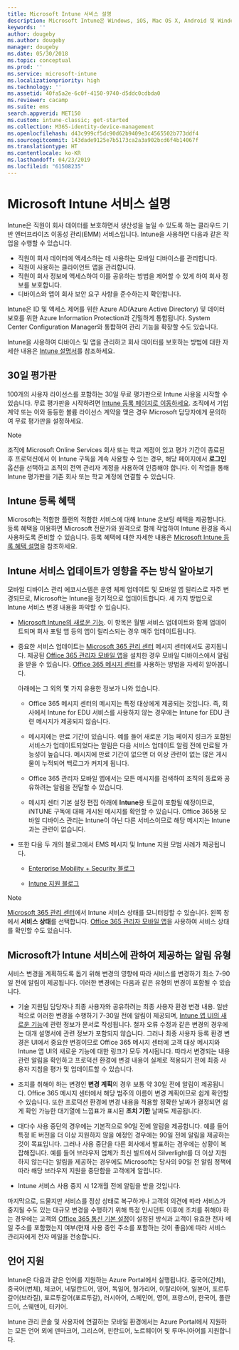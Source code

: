 ```yaml
---
title: Microsoft Intune 서비스 설명
description: Microsoft Intune은 Windows, iOS, Mac OS X, Android 및 Windows 모바일 디바이스를 관리하는 데 유용한 클라우드 기반 서비스입니다.
keywords: ''
author: dougeby
ms.author: dougeby
manager: dougeby
ms.date: 05/30/2018
ms.topic: conceptual
ms.prod: ''
ms.service: microsoft-intune
ms.localizationpriority: high
ms.technology: ''
ms.assetid: 40fa5a2e-6c0f-4150-9740-d5ddc0cdbda0
ms.reviewer: cacamp
ms.suite: ems
search.appverid: MET150
ms.custom: intune-classic; get-started
ms.collection: M365-identity-device-management
ms.openlocfilehash: d43c999cf5dc90d62b9409e3c4565502b773ddf4
ms.sourcegitcommit: 143dade9125e7b5173ca2a3a902bcd6f4b14067f
ms.translationtype: HT
ms.contentlocale: ko-KR
ms.lasthandoff: 04/23/2019
ms.locfileid: "61508235"
---
```

# <a name="microsoft-intune-service-description"></a>Microsoft Intune 서비스 설명

Intune은 직원이 회사 데이터를 보호하면서 생산성을 높일 수 있도록 하는 클라우드 기반 엔터프라이즈 이동성 관리(EMM) 서비스입니다. Intune을 사용하면 다음과 같은 작업을 수행할 수 있습니다.
* 직원이 회사 데이터에 액세스하는 데 사용하는 모바일 디바이스를 관리합니다.
* 직원이 사용하는 클라이언트 앱을 관리합니다.
* 직원이 회사 정보에 액세스하여 이를 공유하는 방법을 제어할 수 있게 하여 회사 정보를 보호합니다.
* 디바이스와 앱이 회사 보안 요구 사항을 준수하는지 확인합니다.

Intune은 ID 및 액세스 제어를 위한 Azure AD(Azure Active Directory) 및 데이터 보호를 위한 Azure Information Protection과 긴밀하게 통합됩니다. System Center Configuration Manager와 통합하여 관리 기능을 확장할 수도 있습니다.

Intune을 사용하여 디바이스 및 앱을 관리하고 회사 데이터를 보호하는 방법에 대한 자세한 내용은 [Intune 설명서](https://docs.microsoft.com/intune/)를 참조하세요.

## <a name="30-day-free-trial"></a>30일 평가판
100개의 사용자 라이선스를 포함하는 30일 무료 평가판으로 Intune 사용을 시작할 수 있습니다. 무료 평가판을 시작하려면 [Intune 등록 페이지로 이동하세요](https://admin.microsoft.com/Signup/Signup.aspx?OfferId=40BE278A-DFD1-470a-9EF7-9F2596EA7FF9&dl=INTUNE_A&ali=1#0%20). 조직에서 기업 계약 또는 이와 동등한 볼륨 라이선스 계약을 맺은 경우 Microsoft 담당자에게 문의하여 무료 평가판을 설정하세요.

> [!NOTE]
> 조직에 Microsoft Online Services 회사 또는 학교 계정이 있고 평가 기간이 종료된 후 프로덕션에서 이 Intune 구독을 계속 사용할 수 있는 경우, 해당 페이지에서 **로그인** 옵션을 선택하고 조직의 전역 관리자 계정을 사용하여 인증해야 합니다. 이 작업을 통해 Intune 평가판을 기존 회사 또는 학교 계정에 연결할 수 있습니다.

<!--- For a list of settings that you can set up on mobile devices, see:

-   [Enrolled device management capabilities of Microsoft Intune](introduction-intune.md)

-   [Hybrid mobile device management (MDM) with System Center Configuration Manager and Microsoft Intune](/sccm/mdm/understand/hybrid-mobile-device-management)

For more about System Center Configuration Manager, see [Documentation  for System Center Configuration Manager](/sccm/index).--->
## <a name="intune-onboarding-benefit"></a>Intune 등록 혜택
Microsoft는 적합한 플랜의 적합한 서비스에 대해 Intune 온보딩 혜택을 제공합니다. 등록 혜택을 이용하면 Microsoft 전문가와 원격으로 함께 작업하여 Intune 환경을 즉시 사용하도록 준비할 수 있습니다. 등록 혜택에 대한 자세한 내용은 [Microsoft Intune 등록 혜택 설명](http://go.microsoft.com/fwlink/?LinkId=619281)을 참조하세요.


## <a name="learn-how-intune-service-updates-affect-you"></a>Intune 서비스 업데이트가 영향을 주는 방식 알아보기

모바일 디바이스 관리 에코시스템은 운영 체제 업데이트 및 모바일 앱 릴리스로 자주 변경되므로, Microsoft는 Intune을 정기적으로 업데이트합니다. 세 가지 방법으로 Intune 서비스 변경 내용을 파악할 수 있습니다.

- [Microsoft Intune의 새로운 기능](whats-new.md). 이 항목은 월별 서비스 업데이트와 함께 업데이트되며 회사 포털 앱 등의 앱이 릴리스되는 경우 매주 업데이트됩니다.

- 중요한 서비스 업데이트는 [Microsoft 365 관리 센터](https://admin.microsoft.com/) 메시지 센터에서도 공지됩니다. 제공된 [Office 365 관리자 모바일 앱](https://support.office.com/article/Office-365-Admin-Mobile-App-e16f6421-2a1a-4142-bf9d-9846600a060a)을 설치한 경우 모바일 디바이스에서 알림을 받을 수 있습니다. [Office 365 메시지 센터](https://support.office.com/client/results?Shownav=true&ns=O365ENTADMIN&version=15&ver=15&HelpID=O365E_MCManageUpdates)를 사용하는 방법을 자세히 알아봅니다.

    아래에는 그 외의 몇 가지 유용한 정보가 나와 있습니다.

    - Office 365 메시지 센터의 메시지는 특정 대상에게 제공되는 것입니다. 즉, 회사에서 Intune for EDU 서비스를 사용하지 않는 경우에는 Intune for EDU 관련 메시지가 제공되지 않습니다.

    - 메시지에는 만료 기간이 있습니다. 예를 들어 새로운 기능 페이지 링크가 포함된 서비스가 업데이트되었다는 알림은 다음 서비스 업데이트 알림 전에 만료될 가능성이 높습니다. 메시지에 만료 기간이 없으면 더 이상 관련이 없는 많은 게시물이 누적되어 백로그가 커지게 됩니다.

    - Office 365 관리자 모바일 앱에서는 모든 메시지를 검색하여 조직의 동료와 공유하려는 알림을 전달할 수 있습니다.

    - 메시지 센터 기본 설정 편집 아래에 **Intune**용 토글이 포함될 예정이므로, iNTUNE 구독에 대해 게시된 메시지를 확인할 수 있습니다. Office 365용 모바일 디바이스 관리는 Intune이 아닌 다른 서비스이므로 해당 메시지는 Intune과는 관련이 없습니다.

- 또한 다음 두 개의 블로그에서 EMS 메시지 및 Intune 지원 모범 사례가 제공됩니다.

    - [Enterprise Mobility + Security 블로그](https://blogs.technet.microsoft.com/enterprisemobility/)

    - [Intune 지원 블로그](https://blogs.technet.microsoft.com/intunesupport/)

>[!Note]
>[Microsoft 365 관리 센터](https://admin.microsoft.com)에서 Intune 서비스 상태를 모니터링할 수 있습니다. 왼쪽 창에서 **서비스 상태**를 선택합니다. [Office 365 관리자 모바일 앱](https://support.office.com/article/Office-365-Admin-Mobile-App-e16f6421-2a1a-4142-bf9d-9846600a060a)을 사용하여 서비스 상태를 확인할 수도 있습니다.

## <a name="types-of-notices-microsoft-provides-about-the-intune-service"></a>Microsoft가 Intune 서비스에 관하여 제공하는 알림 유형

서비스 변경을 계획하도록 돕기 위해 변경의 영향에 따라 서비스를 변경하기 최소 7-90일 전에 알림이 제공됩니다. 이러한 변경에는 다음과 같은 유형의 변경이 포함될 수 있습니다.

- 기술 지원팀 담당자나 최종 사용자와 공유하려는 최종 사용자 환경 변경 내용. 일반적으로 이러한 변경을 수행하기 7-30일 전에 알림이 제공되며, [Intune 앱 UI의 새로운 기능](whats-new-app-ui.md)에 관련 정보가 문서로 작성됩니다. 철자 오류 수정과 같은 변경의 경우에는 대개 설명서에 관련 정보가 포함되지 않습니다. 그러나 최종 사용자 등록 환경 변경은 UI에서 중요한 변경이므로 Office 365 메시지 센터에 고객 대상 메시지와 Intune 앱 UI의 새로운 기능에 대한 링크가 모두 게시됩니다. 따라서 변경되는 내용 관련 알림을 확인하고 프로덕션 환경에 변경 내용이 실제로 적용되기 전에 최종 사용자 지침을 평가 및 업데이트할 수 있습니다.

- 조치를 취해야 하는 변경인 **변경 계획**의 경우 보통 약 30일 전에 알림이 제공됩니다. Office 365 메시지 센터에서 해당 범주의 이름이 변경 계획이므로 쉽게 확인할 수 있습니다. 또한 프로덕션 환경에 변경 내용을 적용할 정확한 날짜가 결정되면 쉽게 확인 가능한 대기열에 느낌표가 표시된 **조치 기한** 날짜도 제공됩니다.

- 대다수 사용 중단의 경우에는 기본적으로 90일 전에 알림을 제공합니다. 예를 들어 특정 IE 버전을 더 이상 지원하지 않을 예정인 경우에는 90일 전에 알림을 제공하는 것이 목표입니다. 그러나 사용 중단을 다른 회사에서 발표하는 경우에는 상황이 복잡해집니다. 예를 들어 브라우저 업체가 최신 빌드에서 Silverlight를 더 이상 지원하지 않는다는 알림을 제공하는 경우에도 Microsoft는 당사의 90일 전 알림 정책에 따라 해당 브라우저 지원을 중단함을 고객에게 알립니다.

- Intune 서비스 사용 중지 시 12개월 전에 알림을 받을 것입니다.

마지막으로, 드물지만 서비스를 정상 상태로 복구하거나 고객의 의견에 따라 서비스가 중지될 수도 있는 대규모 변경을 수행하기 위해 특정 인시던트 이후에 조치를 취해야 하는 경우에는 고객의 [Office 365 통신 기본 설정](https://support.office.com/article/Change-your-contact-preferences-for-communications-from-Microsoft-6f70de1b-a64d-4498-bfbd-be8c83a9c0fc)이 설정된 방식과 고객이 유효한 전자 메일 주소를 포함했는지 여부(현재 사용 중인 주소를 포함하는 것이 좋음)에 따라 서비스 관리자에게 전자 메일을 전송합니다.  


<!--- ## Choose the management solution that’s right for you
You can set up Intune in several ways to manage and help protect your company's mobile devices and computers (referred to as **devices** in this article).

- **Intune stand-alone configuration.** Use the web-based admin console in Intune to manage devices in your organization. Intune can be used without any on-premises IT infrastructure. If you use Intune with Active Directory Domain Services, you can use domain user accounts that you manage with Domain Services with Intune.

- **Intune with System Center Configuration Manager.** Use the Configuration Manager management console to manage computers and mobile devices in your enterprise. This configuration can help you to manage all your organization’s devices through a single console, the Configuration Manager Admin Console. Configuration Manager supports large numbers of mobile devices, servers, and computers. For more about Configuration Manager, see [Hybrid mobile device management (MDM) with System Center Configuration Manager and Microsoft Intune](/sccm/mdm/understand/hybrid-mobile-device-management). For more help deciding which approach is right for you, see [Choose between Microsoft Intune standalone and hybrid mobile device management with Configuration Manager](/sccm/mdm/understand/choose-between-standalone-intune-and-hybrid-mobile-device-management).--->

## <a name="language-support"></a>언어 지원
Intune은 다음과 같은 언어를 지원하는 Azure Portal에서 실행됩니다. 중국어(간체), 중국어(번체), 체코어, 네덜란드어, 영어, 독일어, 헝가리어, 이탈리아어, 일본어, 포르투갈어(브라질), 포르투갈어(포르투갈), 러시아어, 스페인어, 영어, 프랑스어, 한국어, 폴란드어, 스웨덴어, 터키어.

Intune 관리 콘솔 및 사용자에 연결하는 모바일 환경에서는 Azure Portal에서 지원하는 모든 언어 외에 덴마크어, 그리스어, 핀란드어, 노르웨이어 및 루마니아어를 지원합니다.

<!--- ## Learn more about Intune
Use these resources to learn more about Intune:

- The [Microsoft Intune Trust Center](https://www.microsoft.com/server-cloud/products/intune-trust-center/) provides information about the security, privacy, and compliance practices of Intune, and it describes some of Intune's certifications.

- [Enrolled device management capabilities of Microsoft Intune](introduction-intune.md)--->
